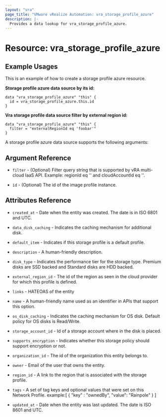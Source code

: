 ```yaml
---
layout: "vra"
page_title: "VMware vRealize Automation: vra_storage_profile_azure"
description: |-
  Provides a data lookup for vra_storage_profile_azure.
---
```


# Resource: vra_storage_profile_azure
## Example Usages
This is an example of how to create a storage profile azure resource.

**Storage profile azure data source by its id:**

```hcl
data "vra_storage_profile_azure" "this" {
  id = vra_storage_profile_azure.this.id
}
```

**Vra storage profile data source filter by external region id:**

```hcl
data "vra_storage_profile_azure" "this" {
  filter = "externalRegionId eq 'foobar'"
}
```

A storage profile azure data source supports the following arguments:

## Argument Reference

* `filter` - (Optional) Filter query string that is supported by vRA multi-cloud IaaS API. Example: regionId eq '<regionId>' and cloudAccountId eq '<cloudAccountId>'.

* `id` - (Optional) The id of the image profile instance.

## Attributes Reference

* `created_at` - Date when the entity was created. The date is in ISO 6801 and UTC.

* `data_disk_caching` - Indicates the caching mechanism for additional disk.

* `default_item` - Indicates if this storage profile is a default profile.

* `description` - A human-friendly description.

* `disk_type` -  Indicates the performance tier for the storage type. Premium disks are SSD backed and Standard disks are HDD backed.

* `external_region_id` - The id of the region as seen in the cloud provider for which this profile is defined.

* `links` - HATEOAS of the entity

* `name` - A human-friendly name used as an identifier in APIs that support this option.

* `os_disk_caching` - Indicates the caching mechanism for OS disk. Default policy for OS disks is Read/Write.

* `storage_account_id` - Id of a storage account where in the disk is placed.

* `supports_encryption` - Indicates whether this storage policy should support encryption or not.

* `organization_id` - The id of the organization this entity belongs to.

* `owner` - Email of the user that owns the entity.

* `region_id` - A link to the region that is associated with the storage profile.

* `tags` - A set of tag keys and optional values that were set on this Network Profile.
                      example:[ { "key" : "ownedBy", "value": "Rainpole" } ]

* `updated_at` - Date when the entity was last updated. The date is ISO 8601 and UTC.
